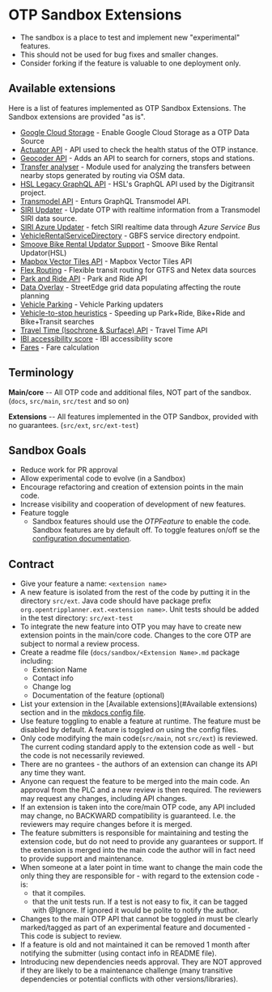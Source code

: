 # OTP Sandbox Extensions

- The sandbox is a place to test and implement new "experimental" features.
- This should not be used for bug fixes and smaller changes.
- Consider forking if the feature is valuable to one deployment only.

## Available extensions

Here is a list of features implemented as OTP Sandbox Extensions. The Sandbox extensions are
provided "as is".

- [Google Cloud Storage](sandbox/GoogleCloudStorage.md) - Enable Google Cloud Storage as a OTP Data Source
- [Actuator API](sandbox/ActuatorAPI.md) - API used to check the health status of the OTP instance.
- [Geocoder API](sandbox/GeocoderAPI.md) - Adds an API to search for corners, stops and stations.
- [Transfer analyser](sandbox/transferanalyzer.md) - Module used for analyzing the transfers between 
nearby stops generated by routing via OSM data.
- [HSL Legacy GraphQL API](sandbox/LegacyGraphQLApi.md) - HSL's GraphQL API used by the Digitransit project.
- [Transmodel API](sandbox/TransmodelApi.md) - Enturs GraphQL Transmodel API.
- [SIRI Updater](sandbox/SiriUpdater.md) - Update OTP with realtime information from a Transmodel SIRI data source.
- [SIRI Azure Updater](sandbox/SiriAzureUpdater.md) - fetch SIRI realtime data through *Azure Service Bus*
- [VehicleRentalServiceDirectory](sandbox/VehicleRentalServiceDirectory.md) - GBFS service directory endpoint.
- [Smoove Bike Rental Updator Support](sandbox/SmooveBikeRental.md) - Smoove Bike Rental Updator(HSL)
- [Mapbox Vector Tiles API](sandbox/MapboxVectorTilesApi.md) - Mapbox Vector Tiles API
- [Flex Routing](sandbox/Flex.md) - Flexible transit routing for GTFS and Netex data sources
- [Park and Ride API](sandbox/ParkAndRideApi.md) - Park and Ride API
- [Data Overlay](sandbox/DataOverlay.md) - StreetEdge grid data populating affecting the route planning
- [Vehicle Parking](sandbox/VehicleParking.md) - Vehicle Parking updaters
- [Vehicle-to-stop heuristics](sandbox/VehicleToStopHeuristics.md) - Speeding up Park+Ride, Bike+Ride and Bike+Transit searches
- [Travel Time (Isochrone & Surface) API](sandbox/TravelTime.md) - Travel Time API
- [IBI accessibility score](sandbox/IBIAccessibilityScore.md) - IBI accessibility score
- [Fares](sandbox/Fares.md) - Fare calculation


## Terminology

**Main/core**   -- All OTP code and additional files, NOT part of the sandbox.
(`docs`, `src/main`, `src/test` and so on)

**Extensions** -- All features implemented in the OTP Sandbox, provided with no guarantees.
(`src/ext`, `src/ext-test`)

## Sandbox Goals

- Reduce work for PR approval
- Allow experimental code to evolve (in a Sandbox)
- Encourage refactoring and creation of extension points in the main code.
- Increase visibility and cooperation of development of new features.
- Feature toggle
    - Sandbox features should use the _OTPFeature_ to enable the code. Sandbox features are by
      default off. To toggle features on/off se the [configuration documentation](Configuration.md).

## Contract

- Give your feature a name: `<extension name>`
- A new feature is isolated from the rest of the code by putting it in the directory `src/ext`. Java
  code should have package prefix `org.opentripplanner.ext.<extension name>`. Unit tests should be
  added in the test directory: `src/ext-test`
- To integrate the new feature into OTP you may have to create new extension points in the main/core
  code. Changes to the core OTP are subject to normal a review process.
- Create a readme file (`docs/sandbox/<Extension Name>.md` package including:
    - Extension Name
    - Contact info
    - Change log
    - Documentation of the feature (optional)
- List your extension in the [Available extensions](#Available extensions) section and in the
  [mkdocs config file](https://github.com/opentripplanner/OpenTripPlanner/blob/dev-2.x/mkdocs.yml).
- Use feature toggling to enable a feature at runtime. The feature must be disabled by default. A
  feature is toggled _on_ using the config files.
- Only code modifying the main code(`src/main`, not `src/ext`) is reviewed. The current coding
  standard apply to the extension code as well - but the code is not necessarily reviewed.
- There are no grantees - the authors of an extension can change its API any time they want.
- Anyone can request the feature to be merged into the main code. An approval from the PLC and a new
  review is then required. The reviewers may request any changes, including API changes.
- If an extension is taken into the core/main OTP code, any API included may change, no BACKWARD
  compatibility is guaranteed. I.e. the reviewers may require changes before it is merged.
- The feature submitters is responsible for maintaining and testing the extension code, but do not
  need to provide any guarantees or support. If the extension is merged into the main code the
  author will in fact need to provide support and maintenance.
- When someone at a later point in time want to change the main code the only thing they are
  responsible for - with regard to the extension code - is:
    - that it compiles.
    - that the unit tests run. If a test is not easy to fix, it can be tagged with @Ignore. If
      ignored it would be polite to notify the author.
- Changes to the main OTP API that cannot be toggled _in_ must be clearly marked/tagged as part of
  an experimental feature and documented - This code is subject to review.
- If a feature is old and not maintained it can be removed 1 month after notifying the submitter
  (using contact info in README file).
- Introducing new dependencies needs approval. They are NOT approved if they are likely to be a
  maintenance challenge (many transitive dependencies or potential conflicts with other
  versions/libraries).


